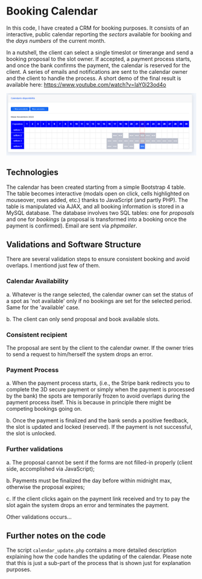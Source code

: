 
# Booking Calendar

In this code, I have created a CRM for booking purposes. It consists of an interactive, public calendar reporting the *sectors* available for booking and the *days numbers* of the current month. 

In a nutshell, the client can select a single timeslot or timerange and send a booking proposal to the slot owner. If accepted, a payment process starts, and once the bank confirms the payment, the calendar is reserved for the client.
A series of emails and notifications are sent to the calendar owner and the client to handle the process. A short demo of the final result is available here: https://www.youtube.com/watch?v=IaY0i23od4o



<img src="assets/calendar.PNG" width="628"/>


## Technologies

The calendar has been created starting from a simple Bootstrap 4 table. The table becomes interactive (modals open on click, cells highlighted on mouseover, rows added, etc.) thanks to JavaScript (and partly PHP). The table is manipulated via AJAX, and all booking information is stored in a MySQL database. The database involves two SQL tables: one for *proposals* and one for *bookings* (a proposal is transformed into a booking once the payment is confirmed). Email are sent via *phpmailer*.

## Validations and Software Structure

There are several validation steps to ensure consistent booking and avoid overlaps.
I mentiond just few of them.

### Calendar Availability

a. Whatever is the range selected, the calendar owner can set the status of a spot as 'not available' only if no bookings are set for the selected period. Same for the 'available' case. 

b. The client can only send proposal and book available slots. 

### Consistent recipient

The proposal are sent by the client to the calendar owner. If the owner tries to send a request to him/herself the system drops an error. 

### Payment Process

a. When the payment process starts, (i.e., the Stripe bank redirects you to complete the 3D secure payment or simply when the payment is processed by the bank) the spots are temporarily frozen to avoid overlaps during the payment process itself. This is because in principle there might be competing bookings going on.

b. Once the payment is finalized and the bank sends a positive feedback, the slot is updated and locked (reserved). If the payment is not successful, the slot is unlocked.

### Further validations

a. The proposal cannot be sent if the forms are not filled-in properly (client side, accomplished via JavaScript);

b. Payments must be finalized the day before within midnight max, otherwise the proposal expires;  

c. If the client clicks again on the payment link received and try to pay the slot again the system drops an error and terminates the payment.

Other validations occurs...

## Further notes on the code

The script `calendar_update.php` contains a more detailed description explaining how the code handles the updating of the calendar.
Please note that this is just a sub-part of the process that is shown just for explanation purposes.

